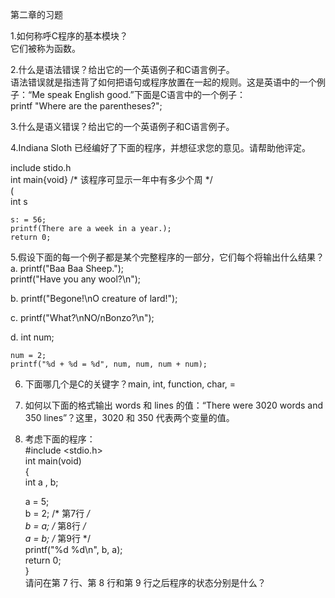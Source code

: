 第二章的习题  

1.如何称呼C程序的基本模块？  
它们被称为函数。

2.什么是语法错误？给出它的一个英语例子和C语言例子。  
语法错误就是指违背了如何把语句或程序放置在一起的规则。这是英语中的一个例子：“Me speak English good.”下面是C语言中的一个例子：  
printf "Where are the parentheses?";

3.什么是语义错误？给出它的一个英语例子和C语言例子。  

4.Indiana Sloth 已经编好了下面的程序，并想征求您的意见。请帮助他评定。  

include stido.h  
int main{void} /* 该程序可显示一年中有多少个周 */  
(  
    int s  
      
    s: = 56;  
    printf(There are a week in a year.);  
    return 0;  
  
5.假设下面的每一个例子都是某个完整程序的一部分，它们每个将输出什么结果？  
a. printf("Baa Baa Sheep.");  
   printf("Have you any wool?\n");   
  
b. printf("Begone!\nO creature of lard!");  
  
c. printf("What?\nNO/nBonzo?\n");  
  
d.  int num;  
  
    num = 2;  
    printf("%d + %d = %d", num, num, num + num);  
  
6. 下面哪几个是C的关键字？main, int, function, char, =  
  
7. 如何以下面的格式输出 words 和 lines 的值：“There were 3020 words and 350 lines”？这里，3020 和 350 代表两个变量的值。  
  
8. 考虑下面的程序：  
#include <stdio.h>  
int main(void)  
{  
    int a , b;  
  
    a = 5;  
    b = 2;  /* 第7行 */  
    b = a;  /* 第8行 */  
    a = b;  /* 第9行 */  
    printf("%d %d\n", b, a);  
    return 0;  
}  
请问在第 7 行、第 8 行和第 9 行之后程序的状态分别是什么？  
